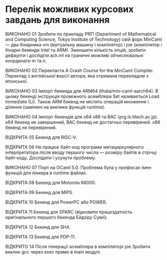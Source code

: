 Перелік можливих курсових завдань для виконання
===============================================

ВИКОНАНО 01 Зробити по прикладу PRП (Department of Mathematical
            and Computing Science, Tokyo Institute of Technology)
            свій форк MinCaml — два бінарника vm (віртуальну машину і компілятор)
            і joe (компілятор і бінарні бекенди Intel та ARM).
            Зменшити кількість опцій, зробити дефаулти і
            дослідіти ack.ml на граничні можливі обчислювальні
            координати m та n.

ВИКОНАНО 02 Перекласти
            A Crash Course for the MinCaml Compiler. Переклад
            з англійської версії автора, яка отримана перекладом з японської.

ВИКОНАНО 03 Імпорт бекенда для ARM64 (thata/min-caml-aarch64).
            В цьому бекенді інструкція проміжного асемблера Set
            називається Load Immediate (Li). Також ARM бекенд
            не містить операцій множення і ділення (замінені
            на виклики функцій runtime).

ВИКОНАНО 04 Імпорт бекендів для x64 x86 та BAC (prg.is.titech.ac.jp).
            x64 бекенд не завершений, BAC бекенд не достатньо перевірений.
            x86 бекенд не перевірений.

ВІДКРИТА 05 Бекенд для RISC-V.

ВІДКРИТА 06 Не працює байт-код програми метациркулярного
            інтерпретатора після вводу першого числа — розміру
            байтів в стрічці байт-коду. Дослідити і усунути проблему.

ВИКОНАНО 07 Порт на OCaml 5.0.
            Проблема була у префіксах імен функцій для лінкера в runtime файлах.

ВІДКРИТА 08 Бекенд для Motorola 68000.

ВІДКРИТА 09 Бекенд для MIPS.

ВІДКРИТА 10 Бекенд для PowerPC або POWER.

ВІДКРИТА 11 Бекенд для SPARC (відновити працездатність оригінального
            першого бекенда Ейдзіру Суміі).

ВІДКРИТА 12 Бекенд для SH4.

ВІДКРИТА 13 Бекенд для PDP-11.

ВІДКРИТО 14 Після генерації асемблера в компіляторі joe
            Зробити виклик gcc через exec прямо в main модулі.
